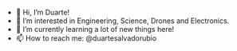 - 👋 Hi, I’m Duarte!
- 👀 I’m interested in Engineering, Science, Drones and Electronics.
- 🌱 I’m currently learning a lot of new things here!
- 📫 How to reach me: @duartesalvadorubio

<!---
duartesalvadorubio/duartesalvadorubio is a ✨ special ✨ repository because its `README.md` (this file) appears on your GitHub profile.
You can click the Preview link to take a look at your changes.
--->
